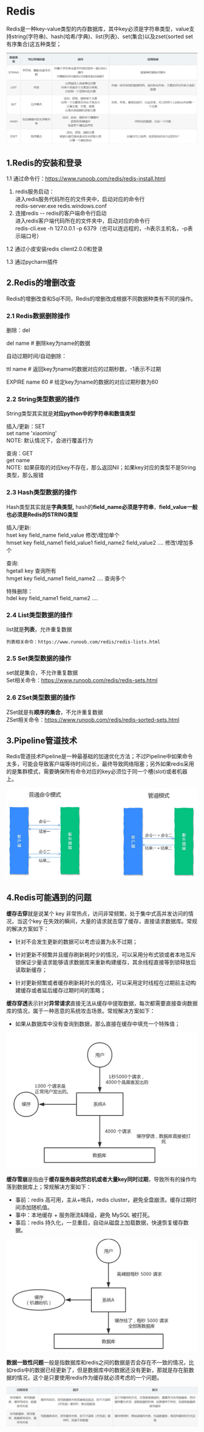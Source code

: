 # Redis

Redis是一种key-value类型的内存数据库，其中key必须是字符串类型，value支持string(字符串)、hash(哈希/字典)、list(列表)、set(集合)以及zset(sorted set有序集合)这五种类型；

![image](assets/image-20240115142900-jvjm9q2.png)

## 1.Redis的安装和登录

1.1 通过命令行：https://www.runoob.com/redis/redis-install.html

1. redis服务启动：  
    进入redis服务代码所在的文件夹中，启动对应的命令行  
    redis-server.exe redis.windows.conf
2. 连接redis -- redis的客户端命令行启动  
    进入redis客户端代码所在的文件夹中，启动对应的命令行  
    redis-cli.exe -h 127.0.0.1 -p 6379（也可以连远程的，-h表示主机名，-p表示端口号）

1.2 通过小皮安装redis client2.0.0和登录

1.3 通过pycharm插件

## 2.Redis的增删改查

Redis的增删改查和Sql不同，Redis的增删改成根据不同数据种类有不同的操作。

### 2.1 Redis数据删除操作

删除：del

del name #  删除key为name的数据

自动过期时间/自动删除：

ttl name # 返回key为name的数据对应的过期秒数，-1表示不过期

EXPIRE name 60 # 给定key为name的数据的对应过期秒数为60

### 2.2 String类型数据的操作

String类型其实就是**对应python中的字符串和数值类型**

插入/更新：SET  
                set name 'xiaoming'  
                NOTE: 默认情况下，会进行覆盖行为

查询：GET  
                get name  
                NOTE: 如果获取的对应key不存在，那么返回Nil；如果key对应的类型不是String类型，那么报错

### 2.3 Hash类型数据的操作

Hash类型其实就是**字典类型,** hash的**field_name必须是字符串**，**field_value一般也必须是Redis的STRING类型**

插入/更新:  
                hset key field_name field_value 修改\增加单个  
                hmset key field_name1 field_value1 field_name2 field_value2 .... 修改\增加多个

查询:  
                hgetall key 查询所有  
                hmget key field_name1 field_name2 .... 查询多个

特殊删除：  
                hdel key field_name1 field_name2 ....

### 2.4 List类型数据的操作

 list就是**列表**，允许重复数据

	列表相关命令：https://www.runoob.com/redis/redis-lists.html

### 2.5 Set类型数据的操作

set就是集合，不允许重复数据  
        Set相关命令：https://www.runoob.com/redis/redis-sets.html

### 2.6 ZSet类型数据的操作

ZSet就是有**顺序的集合**，不允许重复数据  
        ZSet相关命令：https://www.runoob.com/redis/redis-sorted-sets.html

## 3.Pipeline管道技术

Redis管道技术Pipeline是一种最基础的加速优化方法；不过Pipeline中如果命令太多，可能会导致客户端等待时间过长，最终导致网络阻塞；另外如果redis采用的是集群模式，需要确保所有命令对应的key必须位于同一个槽(slot)或者机器上。

![image](assets/image-20240115143203-x3qdq9l.png)

## 4.Redis可能遇到的问题

**缓存击穿**就是说某个 key 非常热点，访问非常频繁，处于集中式高并发访问的情况，当这个key 在失效的瞬间，大量的请求就击穿了缓存，直接请求数据库。常规的解决方案如下：

* 针对不会发生更新的数据可以考虑设置为永不过期；
* 针对更新不频繁并且缓存刷新耗时少的情况，可以采用分布式锁或者本地互斥锁保证少量请求能够请求数据库来重新构建缓存，其余线程直接等到锁释放后读取新缓存；

* 针对更新频繁或者缓存刷新耗时长的情况，可以采用定时线程在过期前主动构建缓存或者延后缓存过期时间的策略；

**缓存穿透**表示针对**异常请求**直接无法从缓存中提取数据，每次都需要直接查询数据库的情况，属于一种恶意的系统攻击场景。常规解决方案如下：

* 如果从数据库中没有查询到数据，那么直接在缓存中填充一个特殊值；

![image](assets/image-20240115143421-skyqfwq.png)

**缓存雪崩**是指由于**缓存服务器突然宕机或者大量key同时过期**，导致所有的操作均落到数据库上；常规解决方案如下：

* 事前：redis 高可用，主从+哨兵，redis cluster，避免全盘崩溃。缓存过期时间添加随机值。
* 事中：本地缓存 + 服务限流&降级，避免 MySQL 被打死。
* 事后：redis 持久化，一旦重启，自动从磁盘上加载数据，快速恢复缓存数据。

![image](assets/image-20240115143539-a5etaql.png)

**数据一致性问题**一般是指数据库和redis之间的数据是否会存在不一致的情况，比如redis中的数据已经更新了，但是数据库中的数据还没有更新，那就是存在脏数据的情况，这个是只要使用redis作为缓存就必须考虑的一个问题。

![image](assets/image-20240115143644-n8fu662.png)

‍
